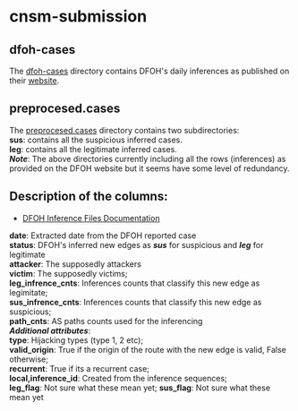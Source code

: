 # cnsm-submission

## dfoh-cases
The [dfoh-cases](https://gitlab.utwente.nl/m7714476/cnsm-submission/-/tree/main/dfoh-cases?ref_type=heads) directory contains DFOH's daily inferences as published on their [website](https://forge.icube.unistra.fr/tholterbach/dfoh_runner/-/blob/main/README.md?ref_type=heads).

## preprocesed.cases
The [preprocesed.cases](https://gitlab.utwente.nl/m7714476/cnsm-submission/-/tree/main/preprocesed.cases?ref_type=heads) directory contains two subdirectories:<br>
**sus**: contains all the suspicious inferred cases. <br>
**leg**: contains all the legitimate inferred cases. <br>
***Note***: The above directories currently including all the rows (inferences) as provided on the DFOH website but it seems have some level of redundancy.

## Description of the columns: 
- [DFOH Inference Files Documentation](https://forge.icube.unistra.fr/tholterbach/dfoh_runner/-/blob/main/README.md?ref_type=heads)

**date**: Extracted date from the DFOH reported case<br>
**status**: DFOH's inferred new edges as ***sus*** for suspicious and ***leg*** for legitimate<br>
**attacker**: The supposedly attackers<br>
**victim**: The supposedly victims;<br>
**leg_infrence_cnts**: Inferences counts that classify this new edge as legimitate;<br>
**sus_infrence_cnts**: Inferences counts that classify this new edge as suspicious;<br>
**path_cnts**: AS paths counts used for the inferencing<br>
***Additional attributes***:<br>
**type**: Hijacking types (type 1, 2 etc);<br>
**valid_origin**: True if the origin of the route with the new edge is valid, False otherwise;<br>
**recurrent**: True if its a recurrent case; <br>
**local,inference_id**: Created from the inference sequences;<br>
**leg_flag**: Not sure what these mean yet; **sus_flag**: Not sure what these mean yet
